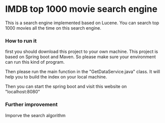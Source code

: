 # IMDB top 1000 movie search engine

This is a search engine implemented based on Lucene. You can search top 1000 movies all the time on this search engine.

### How to run it

first you should download this project to your own machine. This project is based on Spring boot and Maven. So please make sure your environment can run this kind of program. 

Then please run the main function in the "GetDataService.java" class. It will help you to build the index on your local machine. 

Then you can start the spring boot and visit this website on "localhost:8080"



### Further improvement
Imporve the search algorithm

